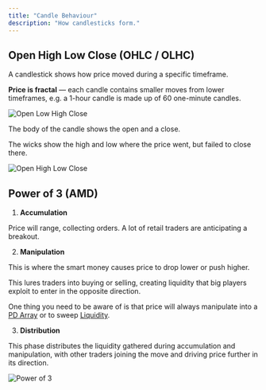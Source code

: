 ```yaml
---
title: "Candle Behaviour"
description: "How candlesticks form."
---
```


## Open High Low Close (OHLC / OLHC)

A candlestick shows how price moved during a specific timeframe.

**Price is fractal** — each candle contains smaller moves from lower timeframes, e.g. a 1-hour candle is made up of 60 one-minute candles.

![Open Low High Close](/images/content/candle-behaviour/olhc.webp)

The body of the candle shows the open and a close.

The wicks show the high and low where the price went, but failed to close there.

![Open High Low Close](/images/content/candle-behaviour/ohlc.webp)

## Power of 3 (AMD)

1. **Accumulation**

Price will range, collecting orders. A lot of retail traders are anticipating a breakout.

2. **Manipulation**

This is where the smart money causes price to drop lower or push higher.

This lures traders into buying or selling, creating liquidity that big players exploit to enter in the opposite direction.

One thing you need to be aware of is that price will always manipulate into a [PD Array](/pd-arrays) or to sweep [Liquidity](/liquidity).

3. **Distribution**

This phase distributes the liquidity gathered during accumulation and manipulation, with other traders joining the move and driving price further in its direction.

![Power of 3](/images/content/candle-behaviour/amd.webp)